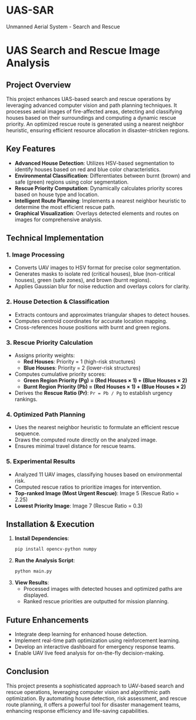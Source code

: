 # UAS-SAR
Unmanned Aerial System - Search and Rescue
# UAS Search and Rescue Image Analysis

## Project Overview
This project enhances UAS-based search and rescue operations by leveraging advanced computer vision and path planning techniques. It processes aerial images of fire-affected areas, detecting and classifying houses based on their surroundings and computing a dynamic rescue priority. An optimized rescue route is generated using a nearest neighbor heuristic, ensuring efficient resource allocation in disaster-stricken regions.

## Key Features
- **Advanced House Detection**: Utilizes HSV-based segmentation to identify houses based on red and blue color characteristics.
- **Environmental Classification**: Differentiates between burnt (brown) and safe (green) regions using color segmentation.
- **Rescue Priority Computation**: Dynamically calculates priority scores based on house type and location.
- **Intelligent Route Planning**: Implements a nearest neighbor heuristic to determine the most efficient rescue path.
- **Graphical Visualization**: Overlays detected elements and routes on images for comprehensive analysis.

## Technical Implementation
### 1. Image Processing
- Converts UAV images to HSV format for precise color segmentation.
- Generates masks to isolate red (critical houses), blue (non-critical houses), green (safe zones), and brown (burnt regions).
- Applies Gaussian blur for noise reduction and overlays colors for clarity.

### 2. House Detection & Classification
- Extracts contours and approximates triangular shapes to detect houses.
- Computes centroid coordinates for accurate location mapping.
- Cross-references house positions with burnt and green regions.

### 3. Rescue Priority Calculation
- Assigns priority weights:
  - **Red Houses**: Priority = 1 (high-risk structures)
  - **Blue Houses**: Priority = 2 (lower-risk structures)
- Computes cumulative priority scores:
  - **Green Region Priority (Pg) = (Red Houses × 1) + (Blue Houses × 2)**
  - **Burnt Region Priority (Pb) = (Red Houses × 1) + (Blue Houses × 2)**
- Derives the **Rescue Ratio (Pr)**: `Pr = Pb / Pg` to establish urgency rankings.

### 4. Optimized Path Planning
- Uses the nearest neighbor heuristic to formulate an efficient rescue sequence.
- Draws the computed route directly on the analyzed image.
- Ensures minimal travel distance for rescue teams.

### 5. Experimental Results
- Analyzed 11 UAV images, classifying houses based on environmental risk.
- Computed rescue ratios to prioritize images for intervention.
- **Top-ranked Image (Most Urgent Rescue)**: Image 5 (Rescue Ratio = 2.25)
- **Lowest Priority Image**: Image 7 (Rescue Ratio = 0.3)

## Installation & Execution
1. **Install Dependencies**:
   ```bash
   pip install opencv-python numpy
   ```
2. **Run the Analysis Script**:
   ```bash
   python main.py
   ```
3. **View Results**:
   - Processed images with detected houses and optimized paths are displayed.
   - Ranked rescue priorities are outputted for mission planning.

## Future Enhancements
- Integrate deep learning for enhanced house detection.
- Implement real-time path optimization using reinforcement learning.
- Develop an interactive dashboard for emergency response teams.
- Enable UAV live feed analysis for on-the-fly decision-making.

## Conclusion
This project presents a sophisticated approach to UAV-based search and rescue operations, leveraging computer vision and algorithmic path optimization. By automating house detection, risk assessment, and rescue route planning, it offers a powerful tool for disaster management teams, enhancing response efficiency and life-saving capabilities.

